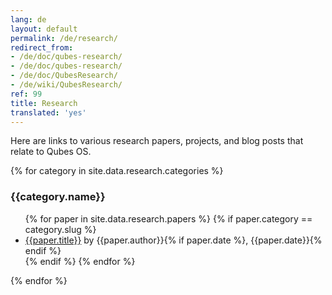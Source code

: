 ```yaml
---
lang: de
layout: default
permalink: /de/research/
redirect_from:
- /de/doc/qubes-research/
- /de/doc/qubes-research/
- /de/doc/QubesResearch/
- /de/wiki/QubesResearch/
ref: 99
title: Research
translated: 'yes'
---
```


Here are links to various research papers, projects, and blog posts that relate
to Qubes OS.

{% for category in site.data.research.categories %}
  <h3>{{category.name}}</h3>
  <ul class="add-top more-bottom">
  {% for paper in site.data.research.papers %}
    {% if paper.category == category.slug %}
    <li>
      <a href="{{paper.url}}">{{paper.title}}</a> by {{paper.author}}{% if paper.date %}, {{paper.date}}{% endif %}
    </li>
    {% endif %}
  {% endfor %}
  </ul>
{% endfor %}